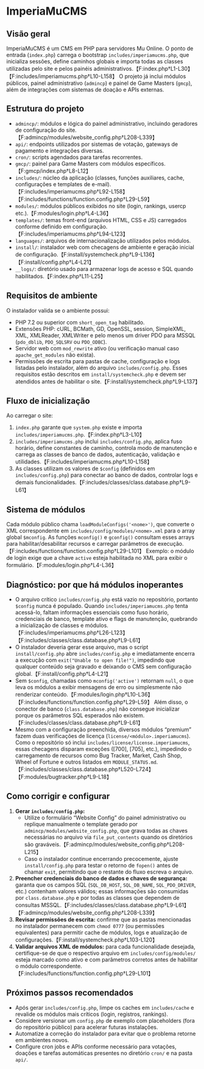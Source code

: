 # ImperiaMuCMS

## Visão geral
ImperiaMuCMS é um CMS em PHP para servidores Mu Online. O ponto de entrada (`index.php`) carrega o bootstrap `includes/imperiamucms.php`, que inicializa sessões, define caminhos globais e importa todas as classes utilizadas pelo site e pelos painéis administrativos.【F:index.php†L1-L30】【F:includes/imperiamucms.php†L10-L158】 O projeto já inclui módulos públicos, painel administrativo (`admincp`) e painel de Game Masters (`gmcp`), além de integrações com sistemas de doação e APIs externas.

## Estrutura do projeto
- `admincp/`: módulos e lógica do painel administrativo, incluindo geradores de configuração do site.【F:admincp/modules/website_config.php†L208-L339】
- `api/`: endpoints utilizados por sistemas de votação, gateways de pagamento e integrações diversas.
- `cron/`: scripts agendados para tarefas recorrentes.
- `gmcp/`: painel para Game Masters com módulos específicos.【F:gmcp/index.php†L8-L12】
- `includes/`: núcleo da aplicação (classes, funções auxiliares, cache, configurações e templates de e-mail).【F:includes/imperiamucms.php†L92-L158】【F:includes/functions/function.config.php†L29-L59】
- `modules/`: módulos públicos exibidos no site (login, rankings, usercp etc.).【F:modules/login.php†L4-L36】
- `templates/`: temas front-end (arquivos HTML, CSS e JS) carregados conforme definido em configuração.【F:includes/imperiamucms.php†L94-L123】
- `languages/`: arquivos de internacionalização utilizados pelos módulos.
- `install/`: instalador web com checagens de ambiente e geração inicial de configuração.【F:install/systemcheck.php†L9-L136】【F:install/config.php†L4-L21】
- `__logs/`: diretório usado para armazenar logs de acesso e SQL quando habilitados.【F:index.php†L11-L25】

## Requisitos de ambiente
O instalador valida se o ambiente possui:
- PHP 7.2 ou superior com `short_open_tag` habilitado.
- Extensões PHP: cURL, BCMath, GD, OpenSSL, session, SimpleXML, XML, XMLReader, XMLWriter e pelo menos um driver PDO para MSSQL (`pdo_dblib`, `PDO_SQLSRV` ou `PDO_ODBC`).
- Servidor web com `mod_rewrite` ativo (ou verificação manual caso `apache_get_modules` não exista).
- Permissões de escrita para pastas de cache, configuração e logs listadas pelo instalador, além do arquivo `includes/config.php`.
Esses requisitos estão descritos em `install/systemcheck.php` e devem ser atendidos antes de habilitar o site.【F:install/systemcheck.php†L9-L137】

## Fluxo de inicialização
Ao carregar o site:
1. `index.php` garante que `system.php` existe e importa `includes/imperiamucms.php`.【F:index.php†L3-L10】
2. `includes/imperiamucms.php` inclui `includes/config.php`, aplica fuso horário, define constantes de caminho, controla modo de manutenção e carrega as classes de banco de dados, autenticação, validação e utilidades.【F:includes/imperiamucms.php†L10-L158】
3. As classes utilizam os valores de `$config` (definidos em `includes/config.php`) para conectar ao banco de dados, controlar logs e demais funcionalidades.【F:includes/classes/class.database.php†L9-L61】

## Sistema de módulos
Cada módulo público chama `loadModuleConfigs('<nome>')`, que converte o XML correspondente em `includes/config/modules/<nome>.xml` para o array global `$mconfig`. As funções `mconfig()` e `gconfig()` consultam esses arrays para habilitar/desabilitar recursos e carregar parâmetros de execução.【F:includes/functions/function.config.php†L29-L101】 Exemplo: o módulo de login exige que a chave `active` esteja habilitada no XML para exibir o formulário.【F:modules/login.php†L4-L36】

## Diagnóstico: por que há módulos inoperantes
- O arquivo crítico `includes/config.php` está vazio no repositório, portanto `$config` nunca é populado. Quando `includes/imperiamucms.php` tenta acessá-lo, faltam informações essenciais como fuso horário, credenciais de banco, template ativo e flags de manutenção, quebrando a inicialização de classes e módulos.【F:includes/imperiamucms.php†L26-L123】【F:includes/classes/class.database.php†L9-L61】
- O instalador deveria gerar esse arquivo, mas o script `install/config.php` abre `includes/config.php` e imediatamente encerra a execução com `exit("Unable to open file!")`, impedindo que qualquer conteúdo seja gravado e deixando o CMS sem configuração global.【F:install/config.php†L4-L21】
- Sem `$config`, chamadas como `mconfig('active')` retornam `null`, o que leva os módulos a exibir mensagens de erro ou simplesmente não renderizar conteúdo.【F:modules/login.php†L10-L36】【F:includes/functions/function.config.php†L29-L59】 Além disso, o conector de banco (`class.database.php`) não consegue inicializar porque os parâmetros SQL esperados não existem.【F:includes/classes/class.database.php†L9-L61】
- Mesmo com a configuração preenchida, diversos módulos “premium” fazem duas verificações de licença (`license/<módulo>.imperiamucms`). Como o repositório só inclui `includes/license/license.imperiamucms`, essas checagens disparam exceções ([700], [705], etc.), impedindo o carregamento de recursos como Bug Tracker, Market, Cash Shop, Wheel of Fortune e outros listados em `MODULE_STATUS.md`.【F:includes/classes/class.database.php†L520-L724】【F:modules/bugtracker.php†L9-L18】

## Como corrigir e configurar
1. **Gerar `includes/config.php`:**
   - Utilize o formulário “Website Config” do painel administrativo ou replique manualmente o template gerado por `admincp/modules/website_config.php`, que grava todas as chaves necessárias no arquivo via `file_put_contents` quando os diretórios são graváveis.【F:admincp/modules/website_config.php†L208-L215】
   - Caso o instalador continue encerrando precocemente, ajuste `install/config.php` para testar o retorno de `fopen()` antes de chamar `exit`, permitindo que o restante do fluxo escreva o arquivo.
2. **Preencher credenciais do banco de dados e chaves de segurança:** garanta que os campos SQL (`SQL_DB_HOST`, `SQL_DB_NAME`, `SQL_PDO_DRIVER`, etc.) contenham valores válidos; essas informações são consumidas por `class.database.php` e por todas as classes que dependem de consultas MSSQL.【F:includes/classes/class.database.php†L9-L61】【F:admincp/modules/website_config.php†L208-L339】
3. **Revisar permissões de escrita:** confirme que as pastas mencionadas no instalador permanecem com `chmod 0777` (ou permissões equivalentes) para permitir cache de módulos, logs e atualização de configurações.【F:install/systemcheck.php†L103-L120】
4. **Validar arquivos XML de módulos:** para cada funcionalidade desejada, certifique-se de que o respectivo arquivo em `includes/config/modules/` esteja marcado como ativo e com parâmetros corretos antes de habilitar o módulo correspondente.【F:includes/functions/function.config.php†L29-L101】

## Próximos passos recomendados
- Após gerar `includes/config.php`, limpe os caches em `includes/cache` e revalide os módulos mais críticos (login, registros, rankings).
- Considere versionar um `config.php` de exemplo com placeholders (fora do repositório público) para acelerar futuras instalações.
- Automatize a correção do instalador para evitar que o problema retorne em ambientes novos.
- Configure cron jobs e APIs conforme necessário para votações, doações e tarefas automáticas presentes no diretório `cron/` e na pasta `api/`.
